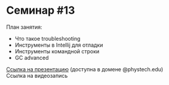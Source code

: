 # Семинар #13

План занятия:  
- Что такое troubleshooting
- Инструменты в Intellij для отладки
- Инструменты командной строки
- GC advanced

[Ссылка на презентацию](https://docs.google.com/presentation/d/1edLgx77NhVnVgH81bM2nDXT0OAQjzoFzkI2DitVpavo/edit#slide=id.g96eadb40a1_1_1) (доступна в домене @phystech.edu)  
Ссылка на видеозапись
